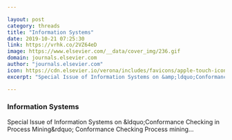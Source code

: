 ```yaml
---

layout: post
category: threads
title: "Information Systems"
date: 2019-10-21 07:25:30
link: https://vrhk.co/2VZ64eD
image: https://www.elsevier.com/__data/cover_img/236.gif
domain: journals.elsevier.com
author: "journals.elsevier.com"
icon: https://cdn.elsevier.io/verona/includes/favicons/apple-touch-icon-57x57.png
excerpt: "Special Issue of Information Systems on &amp;ldquo;Conformance Checking in Process Mining&amp;rdquo; Conformance Checking Process mining..."

---
```


### Information Systems

Special Issue of Information Systems on &amp;ldquo;Conformance Checking in Process Mining&amp;rdquo; Conformance Checking Process mining...